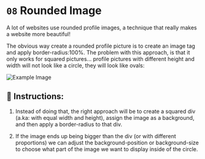# `08` Rounded Image

A lot of websites use rounded profile images, a technique that really makes a website more beautiful!

The obvious way create a rounded profile picture is to create an image tag and apply border-radius:100%. The problem with this approach, is that it only works for squared pictures... profile pictures with different height and width will not look like a circle, they will look like ovals:

![Example Image](http://i.imgur.com/H7btEoU.png)

## 📝 Instructions:


1. Instead of doing that, the right approach will
be to create a squared div (a.ka: with equal width
and height), assign the image as a background, and
then apply a border-radius to that div.

2. If the image ends up being bigger than the div
(or with different proportions) we can adjust the
background-position or background-size to choose
what part of the image we want to display inside
of the circle.

